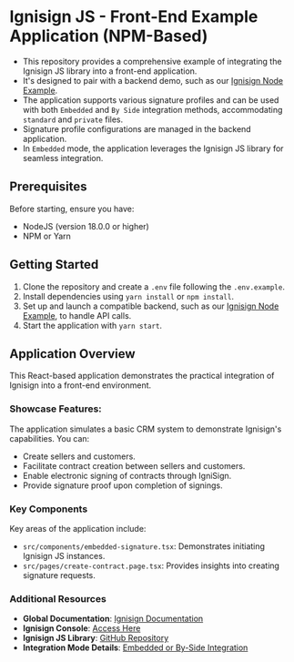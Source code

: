 # Ignisign JS - Front-End Example Application (NPM-Based)

- This repository provides a comprehensive example of integrating the Ignisign JS library into a front-end application. 
- It's designed to pair with a backend demo, such as our [Ignisign Node Example](https://github.com/ignisign/ignisign-examples/tree/main/ignisign-node). 
- The application supports various signature profiles and can be used with both `Embedded` and `By Side` integration methods, accommodating `standard` and `private` files. 
- Signature profile configurations are managed in the backend application.
- In `Embedded` mode, the application leverages the Ignisign JS library for seamless integration.

## Prerequisites

Before starting, ensure you have:
- NodeJS (version 18.0.0 or higher)
- NPM or Yarn

## Getting Started

1. Clone the repository and create a `.env` file following the `.env.example`.
2. Install dependencies using `yarn install` or `npm install`.
3. Set up and launch a compatible backend, such as our [Ignisign Node Example](https://github.com/ignisign/ignisign-examples/tree/main/ignisign-node), to handle API calls.
4. Start the application with `yarn start`.

## Application Overview

This React-based application demonstrates the practical integration of Ignisign into a front-end environment.

### Showcase Features:
The application simulates a basic CRM system to demonstrate Ignisign's capabilities. You can:
- Create sellers and customers.
- Facilitate contract creation between sellers and customers.
- Enable electronic signing of contracts through IgniSign.
- Provide signature proof upon completion of signings.

### Key Components

Key areas of the application include:
- `src/components/embedded-signature.tsx`: Demonstrates initiating Ignisign JS instances.
- `src/pages/create-contract.page.tsx`: Provides insights into creating signature requests.

### Additional Resources

- **Global Documentation**: [Ignisign Documentation](https://docs.ignisign.io)
- **Ignisign Console**: [Access Here](https://console.ignisign.io)
- **Ignisign JS Library**: [GitHub Repository](https://github.com/ignisign/ignisign-js)
- **Integration Mode Details**: [Embedded or By-Side Integration](https://doc.ignisign.io/#tag/Embeded-or-By-Side-Integration)